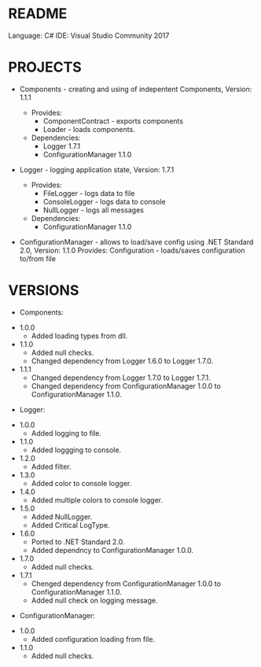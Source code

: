 # README #
Language: C#
IDE: Visual Studio Community 2017

# PROJECTS #

* Components - creating and using of indepentent Components, Version: 1.1.1
	- Provides:
		- ComponentContract - exports components
		- Loader - loads components.
	- Dependencies:
		- Logger 1.7.1
		- ConfigurationManager 1.1.0

* Logger - logging application state, Version: 1.7.1
	- Provides: 
		- FileLogger - logs data to file
		- ConsoleLogger - logs data to console
		- NullLogger - logs all messages
	- Dependencies:
		- ConfigurationManager 1.1.0
	
* ConfigurationManager - allows to load/save config using .NET Standard 2.0, Version: 1.1.0
	Provides:
		Configuration - loads/saves configuration to/from file

# VERSIONS #
* Components:
- 1.0.0
	- Added loading types from dll.
- 1.1.0
	- Added null checks.
	- Changed dependency from Logger 1.6.0 to Logger 1.7.0.
- 1.1.1
	- Changed dependency from Logger 1.7.0 to Logger 1.7.1.
	- Changed dependency from ConfigurationManager 1.0.0 to ConfigurationManager 1.1.0.
* Logger:
- 1.0.0 
	- Added logging to file.
- 1.1.0
	- Added loggging to console.
- 1.2.0
	- Added filter.
- 1.3.0
	- Added color to console logger.
- 1.4.0
	- Added multiple colors to console logger.
- 1.5.0
	- Added NullLogger.
	- Added Critical LogType.
- 1.6.0
	- Ported to .NET Standard 2.0.
	- Added dependncy to ConfigurationManager 1.0.0.
- 1.7.0
	- Added null checks.
- 1.7.1
	- Chenged dependency from ConfigurationManager 1.0.0 to ConfigurationManager 1.1.0.
	- Added null check on logging message.
* ConfigurationManager:
- 1.0.0
	- Added configuration loading from file.
- 1.1.0
	- Added null checks.